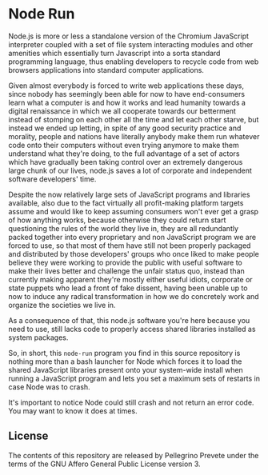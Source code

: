 # Node Run

Node.js is more or less a standalone version
of the Chromium JavaScript interpreter coupled
with a set of file system interacting modules
and other amenities which essentially turn
Javascript into a sorta standard programming
language, thus enabling developers to
recycle code from web browsers applications
into standard computer applications.

Given almost everybody is forced to write
web applications these days, since
nobody has seemingly been able for now to
have end-consumers learn what a computer
is and how it works and lead
humanity towards a digital renaissance
in which we all cooperate towards our
betterment instead of stomping on each other
all the time and let each other starve,
but instead we ended up letting,
in spite of any good security practice and
morality, people and nations have literally
anybody make them run whatever code onto their
computers without even trying anymore to
make them understand what they're doing,
to the full advantage of a set of
actors which have gradually been taking control
over an extremely dangerous large chunk of our lives,
node.js saves a lot of corporate and independent 
software developers' time.

Despite the now relatively large sets of JavaScript
programs and libraries available, also due to the fact
virtually all profit-making platform targets assume
and would like to keep assuming consumers won't
ever get a grasp of how anything works, because
otherwise they could return start questioning
the rules of the world they live in,
they are all redundantly packed together
into every proprietary and non JavaScript
program we are forced to use, so that most of them
have still not been properly packaged and distributed
by those developers' groups who once liked to
make people believe they were working to provide
the public with useful software to make their
lives better and challenge the unfair status quo,
instead than currently making apparent they're mostly
either useful idiots, corporate
or state puppets who lead a front of fake dissent,
having been unable up to now to induce any radical
transformation in how we do concretely work and
organize the societies we live in.

As a consequence of that, this node.js software
you're here because you need to use, still lacks
code to properly access shared libraries installed
as system packages.

So, in short, this `node-run` program you find in this source
repository is nothing more than a bash launcher
for Node which forces it to load the shared JavaScript
libraries present onto your system-wide
install when running a JavaScript program
and lets you set a maximum sets of
restarts in case Node was to crash.

It's important to notice Node could
still crash and not return an error code.
You may want to know it does at times.

## License

The contents of this repository are released by
Pellegrino Prevete under the terms of the GNU
Affero General Public License version 3.
